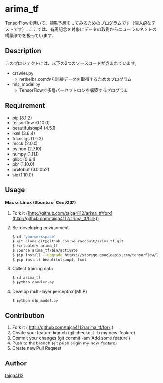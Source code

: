 # arima_tf
TensorFlowを用いて、競馬予想をしてみるためのプログラムです（個人的なテストです）.
ここでは、有馬記念を対象にデータの取得からニューラルネットの構築までを扱っています.

## Description
このプロジェクトには、以下の2つのソースコードが含まれています。
* crawler.py
   * [netkeiba.com](http://www.netkeiba.com/)から訓練データを取得するためのプログラム
* mlp_model.py
   * TensorFlowで多層パーセプトロンを構築するプログラム

## Requirement
- pip (8.1.2)
- tensorflow (0.10.0)
- beautifulsoup4 (4.5.1)
- lxml (3.6.4)
- funcsigs (1.0.2)
- mock (2.0.0)
- python (2.7.10)
- numpy (1.11.1)
- glibc (0.6.1)
- pbr (1.10.0)
- protobuf (3.0.0b2)
- six (1.10.0)

## Usage
#### Mac or Linux (Ubuntu or CentOS7)
1. Fork it ([http://github.com/taiga4112/arima_tf/fork](http://github.com/taiga4112/arima_tf/fork))

2. Set developing environment
	```bash
	$ cd 'yourworkspace'
	$ git clone git@github.com:youraccount/arima_tf.git
	$ virtualenv arima_tf
	$ source arima_tf/bin/activate
	$ pip install --upgrade https://storage.googleapis.com/tensorflow/linux/cpu/tensorflow-0.10.0-cp27-none-linux_x86_64.whl
	$ pip install beautifulsoup4, lxml
	```

3. Collect training data
	```bash
	$ cd arima_tf
	$ python crawler.py
	```

4. Develop multi-layer perceptron(MLP)
	```bash
	$ python mlp_model.py
	```


## Contribution
1. Fork it ( http://github.com/taiga4112/arima_tf/fork )
2. Create your feature branch (git checkout -b my-new-feature)
3. Commit your changes (git commit -am 'Add some feature')
4. Push to the branch (git push origin my-new-feature)
5. Create new Pull Request

## Author

[taiga4112](https://github.com/taiga4112)